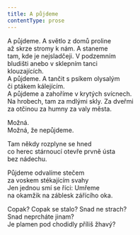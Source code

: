 ```yaml
---
title: A půjdeme
contentType: prose
---
```


<section>

A půjdeme. A světlo z domů proline  
až skrze stromy k nám. A staneme  
tam, kde je nejsladčeji. V podzemním  
bludišti anebo v sklepním tanci  
klouzajících.  
A půjdeme. A tančit s psíkem olysalým  
či ptákem kálejícím.  
A půjdeme a zahoříme v krytých svícnech.  
Na hrobech, tam za mdlými skly. Za dveřmi  
za otčinou za humny za valy města.

Možná.  
Možná, že nepůjdeme.

Tam někdy rozplyne se hned  
co herec stárnoucí otevře prvně ústa  
bez nádechu.

Půjdeme odvalíme stečem  
za voskem stékajícím svahy  
Jen jednou smí se říci: Umřeme  
na okamžik na záblesk zářícího oka.

Copak? Copak se stalo? Snad ne strach?  
Snad neprcháte jinam?  
Je plamen pod chodidly příliš žhavý?

</section>
